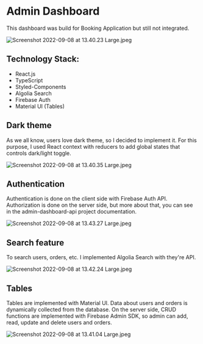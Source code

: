 # Admin Dashboard

This dashboard was build for Booking Application but still not integrated.

![Screenshot 2022-09-08 at 13.40.23 Large.jpeg](https://res.craft.do/user/full/9becb574-f036-dae3-8b23-ef86b3c4a5d4/230500EF-A79A-4F3C-8376-726BFF0EF05B_2/dErFZkFSt3POfySamW9AYfzxchCg4jZHxXvjZQaFqKQz/Screenshot%202022-09-08%20at%2013.40.23%20Large.jpeg)

## Technology Stack:

- React.js
- TypeScript
- Styled-Components
- Algolia Search
- Firebase Auth
- Material UI (Tables)

## Dark theme

As we all know, users love dark theme, so I decided to implement it. For this purpose, I used React context with reducers to add global states that controls dark/light toggle.

![Screenshot 2022-09-08 at 13.40.35 Large.jpeg](https://res.craft.do/user/full/9becb574-f036-dae3-8b23-ef86b3c4a5d4/881607FE-3094-4C0A-BD16-6C458203563B_2/VmFwvrty2jgkyoOI4LNjQBtJsV9pHOgyfqQCxdFuc8gz/Screenshot%202022-09-08%20at%2013.40.35%20Large.jpeg)

## Authentication

Authentication is done on the client side with Firebase Auth API. Authorization is done on the server side, but more about that, you can see in the admin-dashboard-api project documentation.

![Screenshot 2022-09-08 at 13.43.27 Large.jpeg](https://res.craft.do/user/full/9becb574-f036-dae3-8b23-ef86b3c4a5d4/A313683C-233C-4FFC-9A37-EE7BB016713F_2/BarK9xZ8zLFq7mkJKO38THJNkBezbfiwPrxrgEM4YPIz/Screenshot%202022-09-08%20at%2013.43.27%20Large.jpeg)

## Search feature

To search users, orders, etc. I implemented Algolia Search with they're API.

![Screenshot 2022-09-08 at 13.42.24 Large.jpeg](https://res.craft.do/user/full/9becb574-f036-dae3-8b23-ef86b3c4a5d4/EA2BC2BF-F8AC-418D-8CA6-BA32097C4BEA_2/mV8Mtnb5DwyIlNkcxBUgVYmQj7R3dwsui1nicK9X4FEz/Screenshot%202022-09-08%20at%2013.42.24%20Large.jpeg)

## Tables

Tables are implemented with Material UI. Data about users and orders is dynamically collected from the database. On the server side, CRUD functions are implemented with Firebase Admin SDK, so admin can add, read, update and delete users and orders.

![Screenshot 2022-09-08 at 13.41.04 Large.jpeg](https://res.craft.do/user/full/9becb574-f036-dae3-8b23-ef86b3c4a5d4/0F803FDF-2D52-4EB8-828B-FC435D6964B1_2/FPIJsHRo7FzfUYfGegM10o7e9930t2xCohpol2axpuoz/Screenshot%202022-09-08%20at%2013.41.04%20Large.jpeg)

